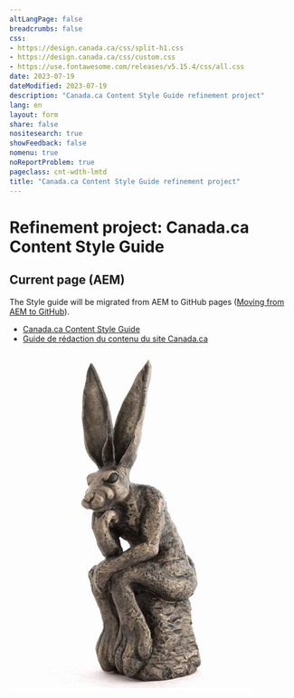 ```yaml
---
altLangPage: false
breadcrumbs: false
css:
- https://design.canada.ca/css/split-h1.css
- https://design.canada.ca/css/custom.css
- https://use.fontawesome.com/releases/v5.15.4/css/all.css
date: 2023-07-19
dateModified: 2023-07-19
description: "Canada.ca Content Style Guide refinement project"
lang: en
layout: form
share: false
nositesearch: true
showFeedback: false
nomenu: true
noReportProblem: true
pageclass: cnt-wdth-lmtd
title: "Canada.ca Content Style Guide refinement project"
---
```

<div class="row">
  <div class="col-md-8">
    <h1 property="name" id="wb-cont" dir="ltr"><span class="stacked"><span>Refinement project</span>: <span>Canada.ca Content Style Guide</span></span></h1>
    <h2 class="h3 mrgn-tp-lg">Current page (AEM)</h2>
    <p>The Style guide will be migrated from AEM to GitHub pages (<a href="https://test.canada.ca/experimental/migration/aem-migration.html">Moving from AEM to GitHub</a>).</p>
    <ul>
      <li><a href="https://www.canada.ca/en/treasury-board-secretariat/services/government-communications/canada-content-style-guide.html">Canada.ca Content Style Guide</a></li>
      <li><a href="https://www.canada.ca/fr/secretariat-conseil-tresor/services/communications-gouvernementales/guide-redaction-contenu-canada.html">Guide de rédaction du contenu du site Canada.ca</a></li>
    </ul>
  </div>
  <div class="col-md-4">
    <div><img src="./images/bunny29.png" alt="" class="img-responsive mrgn-tp-lg"></div>
  </div>
</div>
